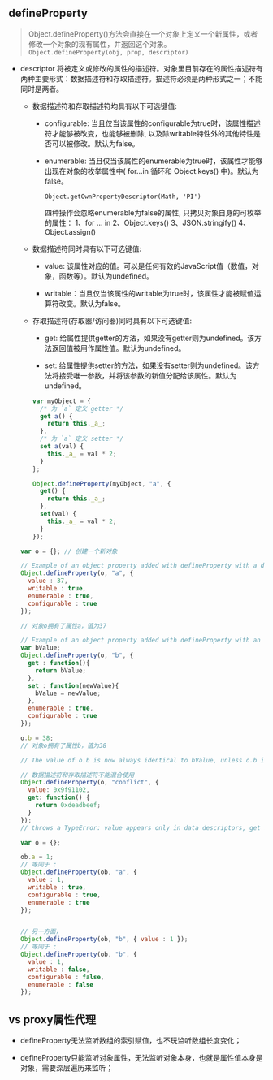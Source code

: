 ## defineProperty

  > Object.defineProperty()方法会直接在一个对象上定义一个新属性，或者修改一个对象的现有属性，并返回这个对象。`Object.defineProperty(obj, prop, descriptor)`

* descriptor 将被定义或修改的属性的描述符。对象里目前存在的属性描述符有两种主要形式：数据描述符和存取描述符。描述符必须是两种形式之一；不能同时是两者。

  - 数据描述符和存取描述符均具有以下可选键值:

    + configurable: 当且仅当该属性的configurable为true时，该属性描述符才能够被改变，也能够被删除, 以及除writable特性外的其他特性是否可以被修改。默认为false。

    + enumerable: 当且仅当该属性的enumerable为true时，该属性才能够出现在对象的枚举属性中( for...in 循环和 Object.keys() 中)。默认为false。

      `Object.getOwnPropertyDescriptor(Math, 'PI')`

      四种操作会忽略enumerable为false的属性, 只拷贝对象自身的可枚举的属性：
      1、for ... in
      2、Object.keys()
      3、JSON.stringify()
      4、Object.assign()

  - 数据描述符同时具有以下可选键值:

    + value: 该属性对应的值。可以是任何有效的JavaScript值（数值，对象，函数等）。默认为undefined。

    + writable：当且仅当该属性的writable为true时，该属性才能被赋值运算符改变。默认为false。

  - 存取描述符(存取器/访问器)同时具有以下可选键值:

    + get: 给属性提供getter的方法，如果没有getter则为undefined。该方法返回值被用作属性值。默认为undefined。

    + set: 给属性提供setter的方法，如果没有setter则为undefined。该方法将接受唯一参数，并将该参数的新值分配给该属性。默认为 undefined。

    ```js
    var myObject = {
      /* 为 `a` 定义 getter */
      get a() {
        return this._a_;
      },
      /* 为 `a` 定义 setter */
      set a(val) {
        this._a_ = val * 2;
      }
    };

    Object.defineProperty(myObject, "a", {
      get() {
        return this._a_;
      },
      set(val) {
        this._a_ = val * 2;
      }
    });
    ```


  ```js
  var o = {}; // 创建一个新对象

  // Example of an object property added with defineProperty with a data property descriptor
  Object.defineProperty(o, "a", {
    value : 37,
    writable : true,
    enumerable : true,
    configurable : true
  });

  // 对象o拥有了属性a，值为37

  // Example of an object property added with defineProperty with an accessor property descriptor
  var bValue;
  Object.defineProperty(o, "b", {
    get : function(){
      return bValue;
    },
    set : function(newValue){
      bValue = newValue;
    },
    enumerable : true,
    configurable : true
  });

  o.b = 38;
  // 对象o拥有了属性b，值为38

  // The value of o.b is now always identical to bValue, unless o.b is redefined

  // 数据描述符和存取描述符不能混合使用
  Object.defineProperty(o, "conflict", {
    value: 0x9f91102,
    get: function() {
      return 0xdeadbeef;
    }
  });
  // throws a TypeError: value appears only in data descriptors, get appears only in accessor descriptors

  var o = {};

  ob.a = 1;
  // 等同于 :
  Object.defineProperty(ob, "a", {
    value : 1,
    writable : true,
    configurable : true,
    enumerable : true
  });


  // 另一方面，
  Object.defineProperty(ob, "b", { value : 1 });
  // 等同于 :
  Object.defineProperty(ob, "b", {
    value : 1,
    writable : false,
    configurable : false,
    enumerable : false
  });
  ```


## vs proxy属性代理

* defineProperty无法监听数组的索引赋值，也不玩监听数组长度变化；

* defineProperty只能监听对象属性，无法监听对象本身，也就是属性值本身是对象，需要深层遍历来监听；